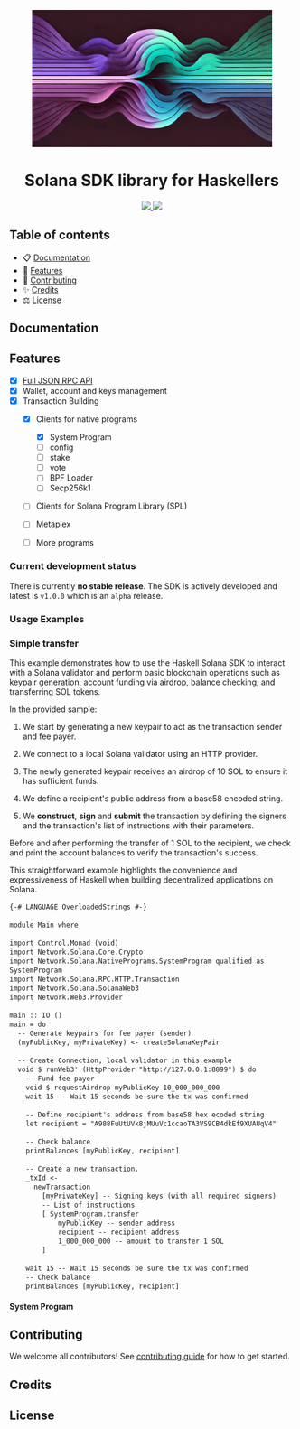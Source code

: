 
<p align="center">
  <a href="https://solana.com/docs">
    <img src="solana-haskell-logo.jpeg" alt="Solana Haskell SDK Logo" width="425" />
  </a>
  <h1 align="center">Solana SDK library for Haskellers</h2>
  <p align="center">
    <a href="https://https://hackage.haskell.org/">
      <img src="https://img.shields.io/badge/-Haddock-5E5184?style=flat-square&logo=haskell&logoColor=white" />
    </a>
    <a href="./CONTRIBUTING.md">
      <img src="https://img.shields.io/badge/PRs-welcome-brightgreen.svg?style=flat-square" />
    </a>
  </p>
</p>

## Table of contents

- 📋 [Documentation](#documentation)
- 🚀 [Features](#features)
- 📝 [Contributing](#contributing)
- ✨ [Credits](#credits)
- ⚖️ [License](#license)

## Documentation

## Features

- [x] [Full JSON RPC API](#usage-examples-for-json-rpc-api)
- [x] Wallet, account and keys management
- [x] Transaction Building 
  - [x] Clients for native programs
    - [x] System Program 
    - [ ] config
    - [ ] stake
    - [ ] vote
    - [ ] BPF Loader
    - [ ] Secp256k1
  - [ ] Clients for Solana Program Library (SPL)
  - [ ] Metaplex
  - [ ] More programs



### Current development status

There is currently **no stable release**. The SDK is actively developed and latest is `v1.0.0` which is an `alpha` release.





### Usage Examples 
### Simple transfer

This example demonstrates how to use the Haskell Solana SDK to interact with a Solana validator and perform basic blockchain operations such as keypair generation, account funding via airdrop, balance checking, and transferring SOL tokens.

In the provided sample:

1. We start by generating a new keypair to act as the transaction sender and fee payer.

2. We connect to a local Solana validator using an HTTP provider.

3. The newly generated keypair receives an airdrop of 10 SOL to ensure it has sufficient funds.

4. We define a recipient's public address from a base58 encoded string.

5. We **construct**, **sign** and **submit** the transaction by defining the signers and the transaction's list of instructions with their parameters.

Before and after performing the transfer of 1 SOL to the recipient, we check and print the account balances to verify the transaction's success.

This straightforward example highlights the convenience and expressiveness of Haskell when building decentralized applications on Solana.

```
{-# LANGUAGE OverloadedStrings #-}

module Main where

import Control.Monad (void)
import Network.Solana.Core.Crypto
import Network.Solana.NativePrograms.SystemProgram qualified as SystemProgram
import Network.Solana.RPC.HTTP.Transaction
import Network.Solana.SolanaWeb3
import Network.Web3.Provider

main :: IO ()
main = do
  -- Generate keypairs for fee payer (sender)
  (myPublicKey, myPrivateKey) <- createSolanaKeyPair

  -- Create Connection, local validator in this example
  void $ runWeb3' (HttpProvider "http://127.0.0.1:8899") $ do
    -- Fund fee payer
    void $ requestAirdrop myPublicKey 10_000_000_000
    wait 15 -- Wait 15 seconds be sure the tx was confirmed

    -- Define recipient's address from base58 hex ecoded string
    let recipient = "A988FuUtUVk8jMUuVc1ccaoTA3VS9CB4dkEf9XUAUqV4"

    -- Check balance
    printBalances [myPublicKey, recipient]

    -- Create a new transaction.
    _txId <-
      newTransaction
        [myPrivateKey] -- Signing keys (with all required signers)
        -- List of instructions
        [ SystemProgram.transfer
            myPublicKey -- sender address
            recipient -- recipient address
            1_000_000_000 -- amount to transfer 1 SOL
        ]

    wait 15 -- Wait 15 seconds be sure the tx was confirmed
    -- Check balance
    printBalances [myPublicKey, recipient]
```

#### System Program


## Contributing

We welcome all contributors! See [contributing guide](./CONTRIBUTING.md) for how to get started.

## Credits

## License